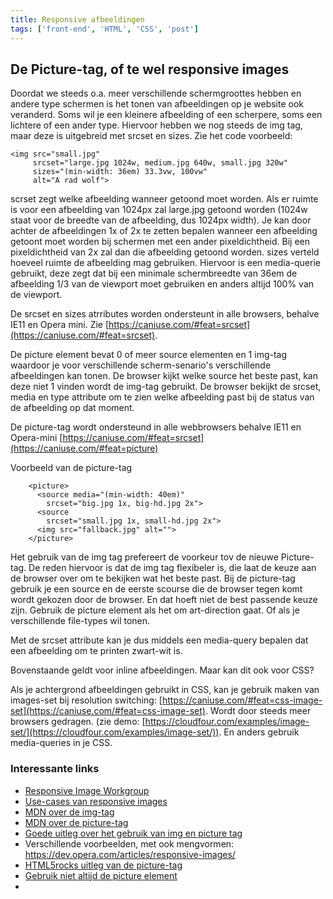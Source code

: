 ```yaml
---
title: Responsive afbeeldingen
tags: ['front-end', 'HTML', 'CSS', 'post']
---
```



## De Picture-tag, of te wel responsive images

Doordat we steeds o.a. meer verschillende schermgroottes hebben en andere type schermen is het tonen van afbeeldingen op je website ook veranderd. Soms wil je een kleinere afbeelding of een scherpere, soms een lichtere of een ander type.
Hiervoor hebben we nog steeds de img tag, maar deze is uitgebreid met srcset en sizes. Zie het code voorbeeld:

```
<img src="small.jpg"
     srcset="large.jpg 1024w, medium.jpg 640w, small.jpg 320w"
     sizes="(min-width: 36em) 33.3vw, 100vw"
     alt="A rad wolf">
```

scrset zegt welke afbeelding wanneer getoond moet worden. Als er ruimte is voor een afbeelding van 1024px zal large.jpg getoond worden (1024w staat voor de breedte van de afbeelding, dus 1024px width). Je kan door achter de afbeeldingen 1x of 2x te zetten bepalen wanneer een afbeelding getoont moet worden bij schermen met een ander pixeldichtheid. Bij een pixeldichtheid van 2x zal dan die afbeelding getoond worden.
sizes verteld hoeveel ruimte de afbeelding mag gebruiken. Hiervoor is een media-querie gebruikt, deze zegt dat bij een minimale schermbreedte van 36em de afbeelding 1/3 van de viewport moet gebruiken en anders altijd 100% van de viewport.

De srcset en sizes atrributes worden ondersteunt in alle browsers, behalve IE11 en Opera mini. Zie [https://caniuse.com/#feat=srcset](https://caniuse.com/#feat=srcset).

De picture element bevat 0 of meer source elementen en 1 img-tag waardoor je voor verschillende scherm-senario's verschillende afbeeldingen kan tonen. De browser kijkt welke source het beste past, kan deze niet 1 vinden wordt de img-tag gebruikt. De browser bekijkt de srcset, media en type attribute om te zien welke afbeelding past bij de status van de afbeelding op dat moment.

De picture-tag wordt ondersteund in alle webbrowsers behalve IE11 en Opera-mini [https://caniuse.com/#feat=srcset](https://caniuse.com/#feat=picture)

Voorbeeld van de picture-tag

```
	<picture>
	  <source media="(min-width: 40em)"
	    srcset="big.jpg 1x, big-hd.jpg 2x">
	  <source
	    srcset="small.jpg 1x, small-hd.jpg 2x">
	  <img src="fallback.jpg" alt="">
	</picture>
``` 
 
Het gebruik van de img tag prefereert de voorkeur tov de nieuwe Picture-tag. De reden hiervoor is dat de img tag flexibeler is, die laat de keuze aan de browser over om te bekijken wat het beste past. Bij de picture-tag gebruik je een source en de eerste scourse die de browser tegen komt wordt gekozen door de browser. En dat hoeft niet de best passende keuze zijn.
Gebruik de picture element als het om art-direction gaat. Of als je verschillende file-types wil tonen.

Met de srcset attribute kan je dus middels een media-query bepalen dat een afbeelding om te printen zwart-wit is.

Bovenstaande geldt voor inline afbeeldingen. Maar kan dit ook voor CSS?

Als je achtergrond afbeeldingen gebruikt in CSS, kan je gebruik maken van images-set bij resolution switching: [https://caniuse.com/#feat=css-image-set](https://caniuse.com/#feat=css-image-set). Wordt door steeds meer browsers gedragen. (zie demo: [https://cloudfour.com/examples/image-set/](https://cloudfour.com/examples/image-set/)). En anders gebruik media-queries in je CSS.


### Interessante links

* [Responsive Image Workgroup](http://responsiveimages.org/)
* [Use-cases van responsive images](http://usecases.responsiveimages.org/)
* [MDN over de img-tag](https://developer.mozilla.org/en-US/docs/Web/HTML/Element/img)
* [MDN over de picture-tag](https://developer.mozilla.org/en-US/docs/Web/HTML/Element/picture)
* [Goede uitleg over het gebruik van img en picture tag](https://www.smashingmagazine.com/2014/05/responsive-images-done-right-guide-picture-srcset/)
* Verschillende voorbeelden, met ook mengvormen: https://dev.opera.com/articles/responsive-images/
* [HTML5rocks uitleg van de picture-tag](https://www.html5rocks.com/en/tutorials/responsive/picture-element/)
* [Gebruik niet altijd de picture element](https://cloudfour.com/thinks/dont-use-picture-most-of-the-time/)
* [Goede uitleg video van Jason Grigsby]: (https://aneventapart.com/news/post/responsive-images-jason-grigsby-an-event-apart-video)